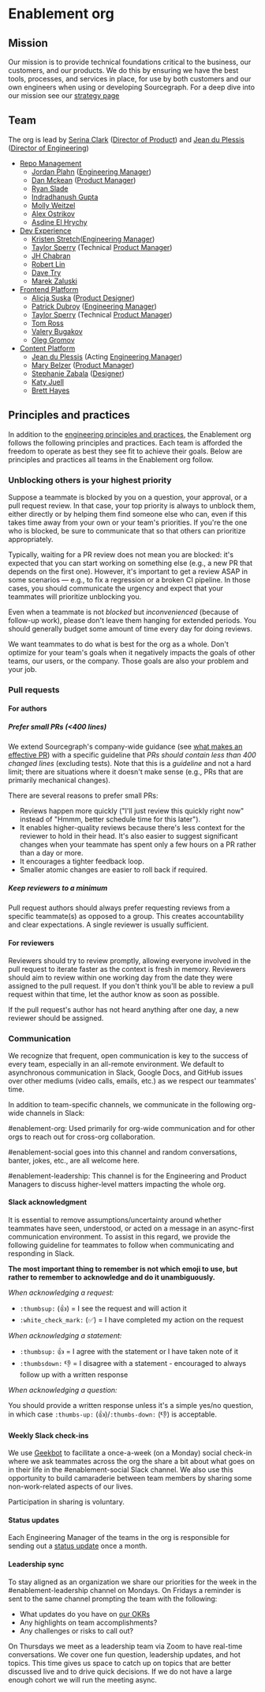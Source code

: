 # Enablement org

## Mission

Our mission is to provide technical foundations critical to the business, our customers, and our products. We do this by ensuring we have the best tools, processes, and services in place, for use by both customers and our own engineers when using or developing Sourcegraph. For a deep dive into our mission see our [strategy page](../../../../strategy-goals/strategy/enablement/index.md)

## Team

The org is lead by [Serina Clark](../../../../team/index.md#serina-clark) ([Director of Product](../../product/roles/index.md#director-of-product)) and [Jean du Plessis](../../../../team/index.md#jean-du-plessis) ([Director of Engineering](../roles/index.md#director-of-engineering))

- [Repo Management](repo-management/index.md)
  - [Jordan Plahn](../../../../team/index.md#jordan-plahn) ([Engineering Manager](../roles/index.md#engineering-manager))
  - [Dan Mckean](../../../../team/index.md#dan-mckean) ([Product Manager](../../product/roles/index.md#product-manager))
  - [Ryan Slade](../../../../team/index.md#ryan-slade)
  - [Indradhanush Gupta](../../../../team/index.md#indradhanush-gupta)
  - [Molly Weitzel](../../../../team/index.md#molly-weitzel)
  - [Alex Ostrikov](../../../../team/index.md#alexander-ostrikov)
  - [Asdine El Hrychy](../../../../team/index.md#asdine-el-hrychy)
- [Dev Experience](dev-experience/index.md)
  - [Kristen Stretch](../../../../team/index.md#kristen-stretch)([Engineering Manager](../roles/index.md#engineering-manager))
  - [Taylor Sperry](../../../../team/index.md#taylor-sperry) (Technical [Product Manager](../../product/roles/index.md#product-manager))
  - [JH Chabran](../../../../team/index.md#jh-chabran)
  - [Robert Lin](../../../../team/index.md#robert-lin)
  - [Dave Try](../../../../team/index.md#dave-try)
  - [Marek Zaluski](../../../../team/index.md#marek-zaluski)
- [Frontend Platform](frontend-platform/index.md)
  - [Alicja Suska](../../../../team/index.md#alicja-suska) ([Product Designer](../../product/roles/index.md#product-designer))
  - [Patrick Dubroy](../../../../team/index.md#patrick-dubroy) ([Engineering Manager](../roles/index.md#engineering-manager))
  - [Taylor Sperry](../../../../team/index.md#taylor-sperry) (Technical [Product Manager](../../product/roles/index.md#product-manager))
  - [Tom Ross](../../../../team/index.md#tom-ross)
  - [Valery Bugakov](../../../../team/index.md#valery-bugakov)
  - [Oleg Gromov](../../../../team/index.md#oleg-gromov)
- [Content Platform](content-platform/index.md)
  - [Jean du Plessis](../../../../team/index.md#jean-du-plessis) (Acting [Engineering Manager](../roles/index.md#engineering-manager))
  - [Mary Belzer](../../../../team/index.md#mary-belzer) ([Product Manager](../../product/roles/index.md#product-manager))
  - [Stephanie Zabala](../../../../team/index.md#stephanie-zabala) ([Designer](../../product/roles/index.md#product-designer))
  - [Katy Juell](../../../../team/index.md#katy-juell)
  - [Brett Hayes](../../../../team/index.md#brett-hayes)

## Principles and practices

In addition to the [engineering principles and practices](../process/principles-and-practices.md), the Enablement org follows the following principles and practices. Each team is afforded the freedom to operate as best they see fit to achieve their goals. Below are principles and practices all teams in the Enablement org follow.

### Unblocking others is your highest priority

Suppose a teammate is blocked by you on a question, your approval, or a pull request review. In that case, your top priority is always to unblock them, either directly or by helping them find someone else who can, even if this takes time away from your own or your team's priorities. If you're the one who is blocked, be sure to communicate that so that others can prioritize appropriately.

Typically, waiting for a PR review does not mean you are blocked: it's expected that you can start working on something else (e.g., a new PR that depends on the first one). However, it's important to get a review ASAP in some scenarios — e.g., to fix a regression or a broken CI pipeline. In those cases, you should communicate the urgency and expect that your teammates will prioritize unblocking you.

Even when a teammate is not _blocked_ but _inconvenienced_ (because of follow-up work), please don't leave them hanging for extended periods. You should generally budget some amount of time every day for doing reviews.

We want teammates to do what is best for the org as a whole. Don't optimize for your team's goals when it negatively impacts the goals of other teams, our users, or the company. Those goals are also your problem and your job.

### Pull requests

#### For authors

##### Prefer small PRs (<400 lines)

We extend Sourcegraph's company-wide guidance (see [what makes an effective PR](https://docs.sourcegraph.com/dev/background-information/code_reviews#what-makes-an-effective-pull-request-pr)) with a specific guideline that _PRs should contain less than 400 changed lines_ (excluding tests). Note that this is a _guideline_ and not a hard limit; there are situations where it doesn't make sense (e.g., PRs that are primarily mechanical changes).

There are several reasons to prefer small PRs:

- Reviews happen more quickly ("I'll just review this quickly right now" instead of "Hmmm, better schedule time for this later").
- It enables higher-quality reviews because there's less context for the reviewer to hold in their head. It's also easier to suggest significant changes when your teammate has spent only a few hours on a PR rather than a day or more.
- It encourages a tighter feedback loop.
- Smaller atomic changes are easier to roll back if required.

##### Keep reviewers to a minimum

Pull request authors should always prefer requesting reviews from a specific teammate(s) as opposed to a group. This creates accountability and clear expectations. A single reviewer is usually sufficient.

#### For reviewers

Reviewers should try to review promptly, allowing everyone involved in the pull request to iterate faster as the context is fresh in memory. Reviewers should aim to review within one working day from the date they were assigned to the pull request. If you don't think you'll be able to review a pull request within that time, let the author know as soon as possible.

If the pull request's author has not heard anything after one day, a new reviewer should be assigned.

### Communication

We recognize that frequent, open communication is key to the success of every team, especially in an all-remote environment.
We default to asynchronous communication in Slack, Google Docs, and GitHub issues over other mediums (video calls, emails, etc.) as we respect our teammates' time.

In addition to team-specific channels, we communicate in the following org-wide channels in Slack:

#enablement-org: Used primarily for org-wide communication and for other orgs to reach out for cross-org collaboration.

#enablement-social goes into this channel and random conversations, banter, jokes, etc., are all welcome here.

#enablement-leadership: This channel is for the Engineering and Product Managers to discuss higher-level matters impacting the whole org.

#### Slack acknowledgment

It is essential to remove assumptions/uncertainty around whether teammates have seen, understood, or acted on a message in an async-first communication environment.
To assist in this regard, we provide the following guideline for teammates to follow when communicating and responding in Slack.

**The most important thing to remember is not which emoji to use, but rather to remember to acknowledge and do it unambiguously.**

_When acknowledging a request:_

- `:thumbsup:` (👍) = I see the request and will action it
- `:white_check_mark:` (✅) = I have completed my action on the request

_When acknowledging a statement:_

- `:thumbsup:` 👍 = I agree with the statement or I have taken note of it
- `:thumbsdown:` 👎 = I disagree with a statement - encouraged to always follow up with a written response

_When acknowledging a question:_

You should provide a written response unless it's a simple yes/no question, in which case `:thumbs-up:` (👍)/`:thumbs-down:` (👎) is acceptable.

#### Weekly Slack check-ins

We use [Geekbot](https://geekbot.com/) to facilitate a once-a-week (on a Monday) social check-in where we ask teammates across the org the share a bit about what goes on in their life in the #enablement-social Slack channel. We also use this opportunity to build camaraderie between team members by sharing some non-work-related aspects of our lives.

Participation in sharing is voluntary.

#### Status updates

Each Engineering Manager of the teams in the org is responsible for sending out a [status update](../tools/engineering-management.md#status-updates) once a month.

#### Leadership sync

To stay aligned as an organization we share our priorities for the week in the #enablement-leadership channel on Mondays. On Fridays a reminder is sent to the same channel prompting the team with the following:

- What updates do you have on [our OKRs](https://github.com/orgs/sourcegraph/projects/214/views/14?visibleFields=%5B%22Title%22%2C%22Assignees%22%2C%22Status%22%2C188005%2C247470%2C284758%2C253662%2C243177%5D)
- Any highlights on team accomplishments?
- Any challenges or risks to call out?

On Thursdays we meet as a leadership team via Zoom to have real-time conversations. We cover one fun question, leadership updates, and hot topics. This time gives us space to catch up on topics that are better discussed live and to drive quick decisions. If we do not have a large enough cohort we will run the meeting async.
